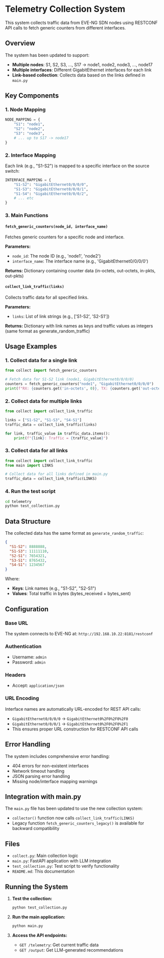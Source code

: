 # Telemetry Collection System

This system collects traffic data from EVE-NG SDN nodes using RESTCONF API calls to fetch generic counters from different interfaces.

## Overview

The system has been updated to support:
- **Multiple nodes**: S1, S2, S3, ..., S17 → node1, node2, node3, ..., node17
- **Multiple interfaces**: Different GigabitEthernet interfaces for each link
- **Link-based collection**: Collects data based on the links defined in `main.py`

## Key Components

### 1. Node Mapping
```python
NODE_MAPPING = {
    "S1": "node1",
    "S2": "node2", 
    "S3": "node3",
    # ... up to S17 -> node17
}
```

### 2. Interface Mapping
Each link (e.g., "S1-S2") is mapped to a specific interface on the source switch:
```python
INTERFACE_MAPPING = {
    "S1-S2": "GigabitEthernet0/0/0/0",
    "S1-S3": "GigabitEthernet0/0/0/1",
    "S1-S4": "GigabitEthernet0/0/0/2",
    # ... etc
}
```

### 3. Main Functions

#### `fetch_generic_counters(node_id, interface_name)`
Fetches generic counters for a specific node and interface.

**Parameters:**
- `node_id`: The node ID (e.g., 'node1', 'node2')
- `interface_name`: The interface name (e.g., 'GigabitEthernet0/0/0/0')

**Returns:** Dictionary containing counter data (in-octets, out-octets, in-pkts, out-pkts)

#### `collect_link_traffic(links)`
Collects traffic data for all specified links.

**Parameters:**
- `links`: List of link strings (e.g., ['S1-S2', 'S2-S1'])

**Returns:** Dictionary with link names as keys and traffic values as integers (same format as generate_random_traffic)

## Usage Examples

### 1. Collect data for a single link
```python
from collect import fetch_generic_counters

# Fetch data for S1-S2 link (node1, GigabitEthernet0/0/0/0)
counters = fetch_generic_counters("node1", "GigabitEthernet0/0/0/0")
print(f"RX: {counters.get('in-octets', 0)}, TX: {counters.get('out-octets', 0)}")
```

### 2. Collect data for multiple links
```python
from collect import collect_link_traffic

links = ["S1-S2", "S1-S3", "S4-S1"]
traffic_data = collect_link_traffic(links)

for link, traffic_value in traffic_data.items():
    print(f"{link}: Traffic = {traffic_value}")
```

### 3. Collect data for all links
```python
from collect import collect_link_traffic
from main import LINKS

# Collect data for all links defined in main.py
traffic_data = collect_link_traffic(LINKS)
```

### 4. Run the test script
```bash
cd telemetry
python test_collection.py
```

## Data Structure

The collected data has the same format as `generate_random_traffic`:
```json
{
  "S1-S2": 8888888,
  "S1-S3": 11111110,
  "S2-S1": 7654321,
  "S3-S1": 8765432,
  "S4-S1": 1234567
}
```

Where:
- **Keys**: Link names (e.g., "S1-S2", "S2-S1")
- **Values**: Total traffic in bytes (bytes_received + bytes_sent)

## Configuration

### Base URL
The system connects to EVE-NG at: `http://192.168.10.22:8181/restconf`

### Authentication
- Username: `admin`
- Password: `admin`

### Headers
- Accept: `application/json`

### URL Encoding
Interface names are automatically URL-encoded for REST API calls:
- `GigabitEthernet0/0/0/0` → `GigabitEthernet0%2F0%2F0%2F0`
- `GigabitEthernet0/0/0/1` → `GigabitEthernet0%2F0%2F0%2F1`
- This ensures proper URL construction for RESTCONF API calls

## Error Handling

The system includes comprehensive error handling:
- 404 errors for non-existent interfaces
- Network timeout handling
- JSON parsing error handling
- Missing node/interface mapping warnings

## Integration with main.py

The `main.py` file has been updated to use the new collection system:
- `collector()` function now calls `collect_link_traffic(LINKS)`
- Legacy function `fetch_generic_counters_legacy()` is available for backward compatibility

## Files

- `collect.py`: Main collection logic
- `main.py`: FastAPI application with LLM integration
- `test_collection.py`: Test script to verify functionality
- `README.md`: This documentation

## Running the System

1. **Test the collection:**
   ```bash
   python test_collection.py
   ```

2. **Run the main application:**
   ```bash
   python main.py
   ```

3. **Access the API endpoints:**
   - `GET /telemetry`: Get current traffic data
   - `GET /output`: Get LLM-generated recommendations 
